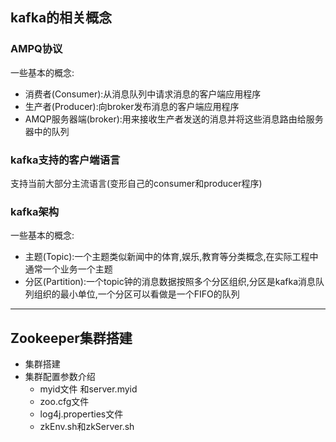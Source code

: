 ## kafka的相关概念
###  AMPQ协议
一些基本的概念:
- 消费者(Consumer):从消息队列中请求消息的客户端应用程序
- 生产者(Producer):向broker发布消息的客户端应用程序
- AMQP服务器端(broker):用来接收生产者发送的消息并将这些消息路由给服务器中的队列

### kafka支持的客户端语言
支持当前大部分主流语言(变形自己的consumer和producer程序)

### kafka架构
一些基本的概念:
- 主题(Topic):一个主题类似新闻中的体育,娱乐,教育等分类概念,在实际工程中通常一个业务一个主题
- 分区(Partition):一个topic钟的消息数据按照多个分区组织,分区是kafka消息队列组织的最小单位,一个分区可以看做是一个FIFO的队列

---
## Zookeeper集群搭建
- 集群搭建
- 集群配置参数介绍
    + myid文件 和server.myid
    + zoo.cfg文件
    + log4j.properties文件
    + zkEnv.sh和zkServer.sh

 
